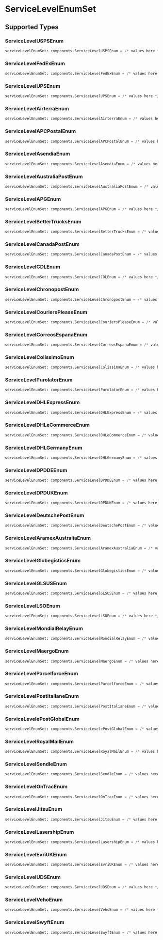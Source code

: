 # ServiceLevelEnumSet


## Supported Types

### ServiceLevelUSPSEnum

```python
serviceLevelEnumSet: components.ServiceLevelUSPSEnum = /* values here */
```

### ServiceLevelFedExEnum

```python
serviceLevelEnumSet: components.ServiceLevelFedExEnum = /* values here */
```

### ServiceLevelUPSEnum

```python
serviceLevelEnumSet: components.ServiceLevelUPSEnum = /* values here */
```

### ServiceLevelAirterraEnum

```python
serviceLevelEnumSet: components.ServiceLevelAirterraEnum = /* values here */
```

### ServiceLevelAPCPostalEnum

```python
serviceLevelEnumSet: components.ServiceLevelAPCPostalEnum = /* values here */
```

### ServiceLevelAsendiaEnum

```python
serviceLevelEnumSet: components.ServiceLevelAsendiaEnum = /* values here */
```

### ServiceLevelAustraliaPostEnum

```python
serviceLevelEnumSet: components.ServiceLevelAustraliaPostEnum = /* values here */
```

### ServiceLevelAPGEnum

```python
serviceLevelEnumSet: components.ServiceLevelAPGEnum = /* values here */
```

### ServiceLevelBetterTrucksEnum

```python
serviceLevelEnumSet: components.ServiceLevelBetterTrucksEnum = /* values here */
```

### ServiceLevelCanadaPostEnum

```python
serviceLevelEnumSet: components.ServiceLevelCanadaPostEnum = /* values here */
```

### ServiceLevelCDLEnum

```python
serviceLevelEnumSet: components.ServiceLevelCDLEnum = /* values here */
```

### ServiceLevelChronopostEnum

```python
serviceLevelEnumSet: components.ServiceLevelChronopostEnum = /* values here */
```

### ServiceLevelCouriersPleaseEnum

```python
serviceLevelEnumSet: components.ServiceLevelCouriersPleaseEnum = /* values here */
```

### ServiceLevelCorreosEspanaEnum

```python
serviceLevelEnumSet: components.ServiceLevelCorreosEspanaEnum = /* values here */
```

### ServiceLevelColissimoEnum

```python
serviceLevelEnumSet: components.ServiceLevelColissimoEnum = /* values here */
```

### ServiceLevelPurolatorEnum

```python
serviceLevelEnumSet: components.ServiceLevelPurolatorEnum = /* values here */
```

### ServiceLevelDHLExpressEnum

```python
serviceLevelEnumSet: components.ServiceLevelDHLExpressEnum = /* values here */
```

### ServiceLevelDHLeCommerceEnum

```python
serviceLevelEnumSet: components.ServiceLevelDHLeCommerceEnum = /* values here */
```

### ServiceLevelDHLGermanyEnum

```python
serviceLevelEnumSet: components.ServiceLevelDHLGermanyEnum = /* values here */
```

### ServiceLevelDPDDEEnum

```python
serviceLevelEnumSet: components.ServiceLevelDPDDEEnum = /* values here */
```

### ServiceLevelDPDUKEnum

```python
serviceLevelEnumSet: components.ServiceLevelDPDUKEnum = /* values here */
```

### ServiceLevelDeutschePostEnum

```python
serviceLevelEnumSet: components.ServiceLevelDeutschePostEnum = /* values here */
```

### ServiceLevelAramexAustraliaEnum

```python
serviceLevelEnumSet: components.ServiceLevelAramexAustraliaEnum = /* values here */
```

### ServiceLevelGlobegisticsEnum

```python
serviceLevelEnumSet: components.ServiceLevelGlobegisticsEnum = /* values here */
```

### ServiceLevelGLSUSEnum

```python
serviceLevelEnumSet: components.ServiceLevelGLSUSEnum = /* values here */
```

### ServiceLevelLSOEnum

```python
serviceLevelEnumSet: components.ServiceLevelLSOEnum = /* values here */
```

### ServiceLevelMondialRelayEnum

```python
serviceLevelEnumSet: components.ServiceLevelMondialRelayEnum = /* values here */
```

### ServiceLevelMaergoEnum

```python
serviceLevelEnumSet: components.ServiceLevelMaergoEnum = /* values here */
```

### ServiceLevelParcelforceEnum

```python
serviceLevelEnumSet: components.ServiceLevelParcelforceEnum = /* values here */
```

### ServiceLevelPostItalianeEnum

```python
serviceLevelEnumSet: components.ServiceLevelPostItalianeEnum = /* values here */
```

### ServiceLevelePostGlobalEnum

```python
serviceLevelEnumSet: components.ServiceLevelePostGlobalEnum = /* values here */
```

### ServiceLevelRoyalMailEnum

```python
serviceLevelEnumSet: components.ServiceLevelRoyalMailEnum = /* values here */
```

### ServiceLevelSendleEnum

```python
serviceLevelEnumSet: components.ServiceLevelSendleEnum = /* values here */
```

### ServiceLevelOnTracEnum

```python
serviceLevelEnumSet: components.ServiceLevelOnTracEnum = /* values here */
```

### ServiceLevelJitsuEnum

```python
serviceLevelEnumSet: components.ServiceLevelJitsuEnum = /* values here */
```

### ServiceLevelLasershipEnum

```python
serviceLevelEnumSet: components.ServiceLevelLasershipEnum = /* values here */
```

### ServiceLevelEvriUKEnum

```python
serviceLevelEnumSet: components.ServiceLevelEvriUKEnum = /* values here */
```

### ServiceLevelUDSEnum

```python
serviceLevelEnumSet: components.ServiceLevelUDSEnum = /* values here */
```

### ServiceLevelVehoEnum

```python
serviceLevelEnumSet: components.ServiceLevelVehoEnum = /* values here */
```

### ServiceLevelSwyftEnum

```python
serviceLevelEnumSet: components.ServiceLevelSwyftEnum = /* values here */
```

